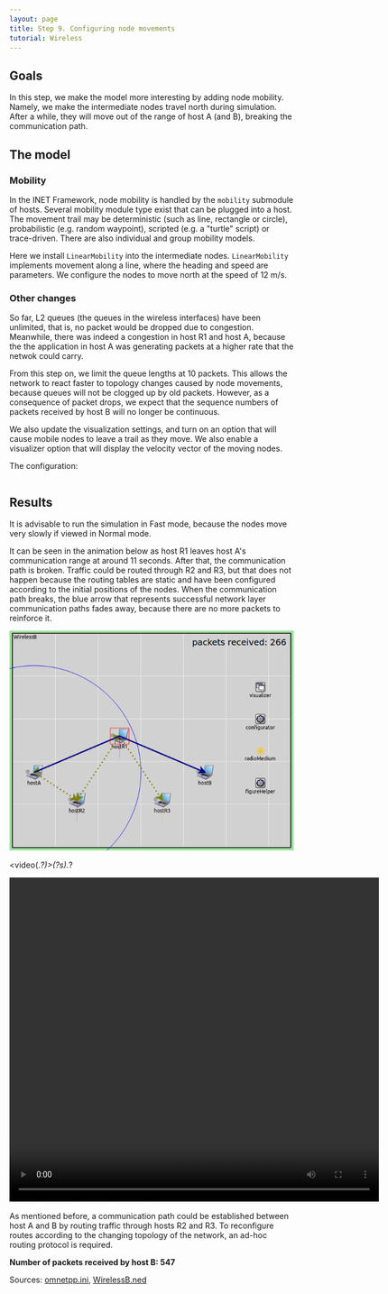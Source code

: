 ```yaml
---
layout: page
title: Step 9. Configuring node movements
tutorial: Wireless
---
```


## Goals

In this step, we make the model more interesting by adding node mobility.
Namely, we make the intermediate nodes travel north during simulation.
After a while, they will move out of the range of host A (and B), breaking the
communication path.

## The model

### Mobility

In the INET Framework, node mobility is handled by the `mobility` submodule
of hosts. Several mobility module type exist that can be plugged into a
host. The movement trail may be deterministic (such as line, rectangle or
circle), probabilistic (e.g. random waypoint), scripted (e.g. a "turtle"
script) or trace-driven. There are also individual and group mobility
models.

Here we install `LinearMobility` into the intermediate nodes.
`LinearMobility` implements movement along a line, where the heading and
speed are parameters. We configure the nodes to move north at the speed of
12 m/s.

### Other changes

So far, L2 queues (the queues in the wireless interfaces) have been unlimited,
that is, no packet would be dropped due to congestion. Meanwhile, there was
indeed a congestion in host R1 and host A, because the the application in
host A was generating packets at a higher rate that the netwok could carry.

From this step on, we limit the queue lengths at 10 packets. This allows the
network to react faster to topology changes caused by node movements,
because queues will not be clogged up by old packets. However, as a
consequence of packet drops, we expect that the sequence numbers of packets
received by host B will no longer be continuous.

We also update the visualization settings, and turn on an option that will
cause mobile nodes to leave a trail as they move. We also enable a visualizer option that will display the velocity vector of the moving nodes.

The configuration:

<p><pre class="snippet" src="../omnetpp.ini" from="\[Config Wireless09\]" until="####"></pre></p>

## Results

It is advisable to run the simulation in Fast mode, because the nodes move
very slowly if viewed in Normal mode.

It can be seen in the animation below as host R1 leaves host A's
communication range at around 11 seconds. After that, the communication
path is broken. Traffic could be routed through R2 and R3, but that does
not happen because the routing tables are static and have been configured
according to the initial positions of the nodes. When the communication
path breaks, the blue arrow that represents successful network layer
communication paths fades away, because there are no more packets to
reinforce it.

<img src="step9_2.gif">
<!--TODO: delete-->

<video(.*?)>(?s).*?</video>
<p><video autoplay loop controls onclick="this.paused ? this.play() : this.pause();" src="wireless-step9-1.mp4" width="655" height="575"></video></p>
<!--internal video recording, playback speed 2, animation speed 1, fadeOutMode animationTime, fadeOutTime 1s-->

As mentioned before, a communication path could be established between host
A and B by routing traffic through hosts R2 and R3. To reconfigure routes
according to the changing topology of the network, an ad-hoc routing
protocol is required.

**Number of packets received by host B: 547**

Sources: [omnetpp.ini](../omnetpp.ini), [WirelessB.ned](../WirelessB.ned)

